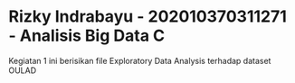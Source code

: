 # Rizky Indrabayu - 202010370311271 - Analisis Big Data C
Kegiatan 1  ini berisikan file Exploratory Data Analysis terhadap dataset OULAD
